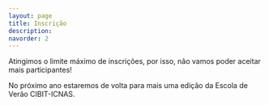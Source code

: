 ```yaml
---
layout: page
title: Inscrição
description: 
navorder: 2
---
```


Atingimos o limite máximo de inscrições, por isso, não vamos poder aceitar mais participantes!

No próximo ano estaremos de volta para mais uma edição da Escola de Verão CIBIT-ICNAS.






























